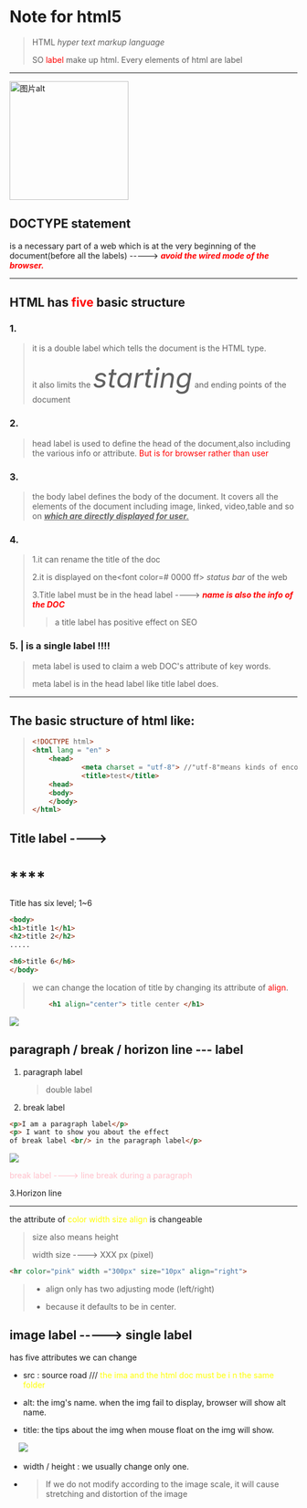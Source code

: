 # Note for html5

> HTML     *hyper text markup language*
> 
> SO <font color=#ff0000>label</font> make up html. Every elements of html are label 

---

<img title="图片title" src="file:///Users/jolin/Pictures/md.pic.library/前端三件套.png" alt="图片alt" width="208" data-align="center">

## DOCTYPE statement

<!DOCTYPE>

 is a necessary part of a web which is at the very beginning of the document(before all the labels) -----> <font color=#ff0000>***avoid the wired mode of the browser.***</font>

---

## HTML has <font color=#ff0000>five</font> basic structure

### 1. <html></html>

> it is a double label which tells the document is the HTML type.
> 
> it also limits the <font size=10>*starting*</font> and ending points of the document

### 2.<head></head>

> head label is used to define the head of the document,also including the various info or attribute. <font color=#ff0000>But is for browser rather than user</font>

### 3.<body></body>

> the body label defines the body of the document. It covers all the elements of the document including image, linked, video,table and so on <u>****which are directly displayed for user***.*</u>

### 4.<title></title>

> 1.it can rename the title of the doc
> 
> 2.it is displayed on the<font color=# 0000 ff> $status$ $bar$</font> of the web
> 
> 3.Title label must be in the head label ----> <font color=#ff0000>***name is also the info of the DOC***</font>
> 
> > a title label has positive effect on SEO

### 5. <meta> | is a single label !!!!

> meta label is used to claim a web DOC's attribute of key words.
> 
> meta label is in the head label like title label does.

---

## The basic structure of html like:

> ```html
> <!DOCTYPE html>
> <html lang = "en" >
>     <head>
>             <meta charset = "utf-8"> //"utf-8"means kinds of encoding format
>             <title>test</title>
>     <head>
>     <body>
>     </body>
> </html>    
> ```





## Title label ----> <h1>****</h1>

Title has six level; 1~6

```html
<body>
<h1>title 1</h1>
<h2>title 2</h2>
.....

<h6>title 6</h6>
</body>
```

> we can change the location of title by changing its attribute of  <font color=red>align</font>.
> 
> ```html
>     <h1 align="center"> title center </h1>
> ```

![](/Users/jolin/Pictures/md.pic.library/title%20label.png)



## paragraph  / break / horizon line --- label

1. paragraph label <p></p>
   
   > double label 

2. break label <br/>

```html
<p>I am a paragraph label</p>
<p> I want to show you about the effect
of break label <br/> in the paragraph label</p>
```

![](/Users/jolin/Pictures/md.pic.library/<p>:<br>.png)

<font color=pink>break label ----> line break during a paragraph</font>

3.Horizon line <hr/>

the attribute of <font color=yellow>color width size align</font> is changeable

> size also means height 
> 
> width size ----> XXX px (pixel)

```html
<hr color="pink" width ="300px" size="10px" align="right">
```

> * align only has two adjusting mode (left/right)
> 
> * because it defaults to be in center.

 

## image label -----> single label

has five attributes we can change

- src : source road /// <font color=yellow>the ima and the html doc must be i n the same folder</font> 

- alt: the img's name. when the img fail to display, browser will show alt name.

- title: the tips about the img when mouse float on the img will show.

    ![](/Users/jolin/Pictures/md.pic.library/img%20alt%20title.png)

- width / height : we usually change only one.

- > If we do not modify according to the image scale, it will cause stretching and distortion of the image